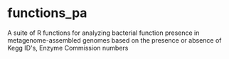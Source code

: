 # functions_pa
A suite of R functions for analyzing bacterial function presence in metagenome-assembled genomes based on the presence or absence of Kegg ID's, Enzyme Commission numbers
